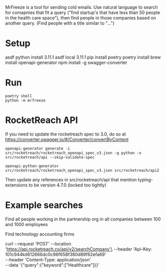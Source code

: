 MrFreeze is a tool for sending cold emails. Use natural language to search for
comapnies that fit a query ("find startup's that have less than 50 people in the
health care space"), then find people in those companies based on another query.
(Find people with a title similar to "...")

# Setup

asdf python install 3.11.1
asdf local 3.11.1
pip install poetry
poetry install
brew install openapi-generator
npm install -g swagger-converter

# Run

```
poetry shell
python -m mrfreeze
```

# RocketReach API

If you need to update the rocketreach spec to 3.0, do so at https://converter.swagger.io/#/Converter/convertByContent

`openapi-generator generate -i src/rocketreach/rocketreach_openapi_spec_v3.json -g python -o src/rocketreach/api --skip-validate-spec`

`openapi-python-generator src/rocketreach/rocketreach_openapi_spec_v3.json src/rocketreach/api2`

Then update any references in src/rocketreach/api that mention typing-extensions to be version 4.7.0 (locked too tightly)

# Example searches

Find all people working in the partnership org in all companies between 100 and 1000 employees

Find technology accounting firms

curl --request 'POST' --location 'https://api.rocketreach.co/api/v2/searchCompany'\
--header 'Api-Key: 101c944kd612666dc0c96f658f380d89f62efa69'\
 --header 'Content-Type: application/json'\
 --data '{"query":{"keyword":["Healthcare"]}}'
